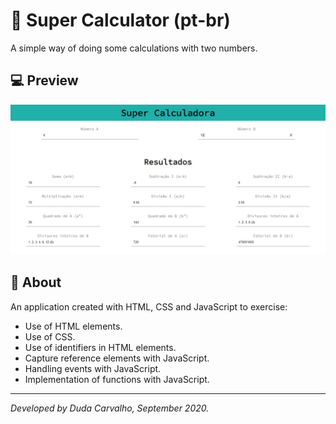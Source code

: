 # 🔢 Super Calculator (pt-br)
A simple way of doing some calculations with two numbers.

## 💻 Preview
<img src="./super-calculator-preview.jpg" alt="super calculator preview" />

## 📖 About
An application created with HTML, CSS and JavaScript to exercise:
- Use of HTML elements.
- Use of CSS.
- Use of identifiers in HTML elements.
- Capture reference elements with JavaScript.
- Handling events with JavaScript.
- Implementation of functions with JavaScript.

---
*Developed by Duda Carvalho, September 2020.*
